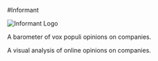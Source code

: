 #Informant

![Informant Logo](/../../blob/dev/informant_1.svg)

A barometer of vox populi opinions on companies. 

A visual analysis of online opinions on companies.
